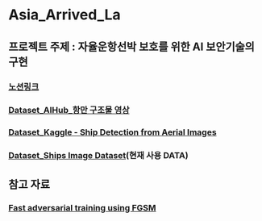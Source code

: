 # Asia_Arrived_La

## 프로젝트 주제 : 자율운항선박 보호를 위한 AI 보안기술의 구현

### [노션링크]()

### [Dataset_AIHub_항만 구조물 영상](https://universe.roboflow.com/smart-helmet-infe0/ship2-sfxrh/dataset/1)
### [Dataset_Kaggle - Ship Detection from Aerial Images](https://www.aihub.or.kr/aihubdata/data/view.do?currMenu=&topMenu=&aihubDataSe=data&dataSetSn=199)
### [Dataset_Ships Image Dataset](https://www.kaggle.com/datasets/vinayakshanawad/ships-dataset)(현재 사용 DATA)


## 참고 자료 

### [Fast adversarial training using FGSM](https://github.com/locuslab/fast_adversarial)


